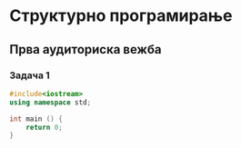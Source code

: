 # Структурно програмирање

## Прва аудиториска вежба

### Задача 1 


```cpp
#include<iostream>
using namespace std;

int main () {
    return 0;
}

```
